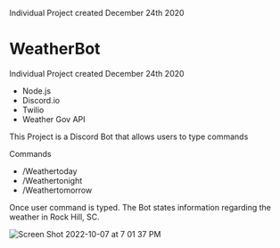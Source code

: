Individual Project created December 24th 2020

<h1> WeatherBot </h1>



<p>
Individual Project created December 24th 2020 <p>

<ul>
 <li>Node.js</li>
<li>Discord.io </li>
<li>Twilio </li>
<li>Weather Gov API</li>
</ul>



<p>This Project is a Discord Bot that allows users to type commands </p>

<p> Commands</p>
<ul>
<li> /Weathertoday </li>
<li> /Weathertonight </li>
<li> /Weathertomorrow</li>
</ul>

<p>Once user command is typed. The Bot states information regarding the weather in Rock Hill, SC. </p>


![Screen Shot 2022-10-07 at 7 01 37 PM](https://user-images.githubusercontent.com/59966636/194673509-56a6434b-4f69-4134-b6fb-0edc452ef12d.png)

